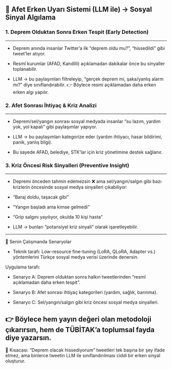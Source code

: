 ## 🔹 Afet Erken Uyarı Sistemi (LLM ile) → Sosyal Sinyal Algılama

### 1. Deprem Olduktan Sonra Erken Tespit (Early Detection)
------------------------------------------------------------------------------------------------

- Deprem anında insanlar Twitter’a ilk “deprem oldu mu?”, “hissedildi” gibi tweet’ler atıyor.

- Resmî kurumlar (AFAD, Kandilli) açıklamadan dakikalar önce bu sinyaller toplanabilir.

- LLM → bu paylaşımları filtreleyip, “gerçek deprem mi, şaka/yanlış alarm mı?” diye sınıflandırabilir.
👉 Böylece resmi açıklamadan daha erken erken algı yapılır.

### 2. Afet Sonrası İhtiyaç & Kriz Analizi
------------------------------------------------------------------------------------------------

- Deprem/sel/yangın sonrası sosyal medyada insanlar “su lazım, yardım yok, yol kapalı” gibi paylaşımlar yapıyor.

- LLM → bu paylaşımları kategorize eder (yardım ihtiyacı, hasar bildirimi, panik, yanlış bilgi).

- Bu sayede AFAD, belediye, STK’lar için kriz yönetimine destek sağlanır.

### 3. Kriz Öncesi Risk Sinyalleri (Preventive Insight)
------------------------------------------------------------------------------------------------

- Depremi önceden tahmin edemezsin ❌ ama sel/yangın/salgın gibi bazı krizlerin öncesinde sosyal medya sinyalleri çıkabiliyor:

- “Baraj doldu, taşacak gibi”

- “Yangın başladı ama kimse gelmedi”

- “Grip salgını yayılıyor, okulda 10 kişi hasta”

- LLM → bunları “potansiyel kriz sinyali” olarak işaretleyebilir.

------------------------------------------------------------------------------------------------

🔹 Senin Çalışmanda Senaryolar

- Teknik tarafı: Low-resource fine-tuning (LoRA, QLoRA, Adapter vs.) yöntemlerini Türkçe sosyal medya verisi üzerinde denersin.

Uygulama tarafı:

- Senaryo A: Deprem olduktan sonra halkın tweetlerinden “resmî açıklamadan daha erken tespit”.

- Senaryo B: Afet sonrası ihtiyaç kategorileri (yardım, sağlık, barınma).

- Senaryo C: Sel/yangın/salgın gibi kriz öncesi sosyal medya sinyalleri.

👉 Böylece hem yayın değeri olan metodoloji çıkarırsın, hem de TÜBİTAK’a toplumsal fayda diye yazarsın.
------------------------------------------------------------------------------------------------

📌 Kısacası:
“Deprem olacak hissediyorum” tweetleri tek başına bir şey ifade etmez, ama binlerce tweetin LLM ile sınıflandırılması ciddi bir erken sinyal oluşturur.
